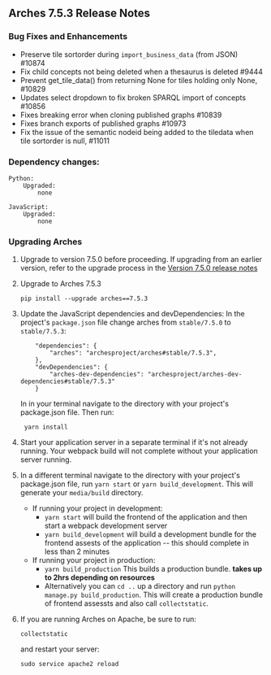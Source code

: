 Arches 7.5.3 Release Notes
--------------------------

### Bug Fixes and Enhancements

- Preserve tile sortorder during `import_business_data` (from JSON) #10874
- Fix child concepts not being deleted when a thesaurus is deleted #9444
- Prevent get_tile_data() from returning None for tiles holding only None, #10829
- Updates select dropdown to fix broken SPARQL import of concepts #10856
- Fixes breaking error when cloning published graphs #10839
- Fixes branch exports of published graphs #10973
- Fix the issue of the semantic nodeid being added to the tiledata when tile sortorder is null, #11011

### Dependency changes:
```
Python:
    Upgraded:
        none

JavaScript:
    Upgraded:
        none
```

### Upgrading Arches

1. Upgrade to version 7.5.0 before proceeding. If upgrading from an earlier version, refer to the upgrade process in the [Version 7.5.0 release notes](https://github.com/archesproject/arches/blob/dev/7.5.x/releases/7.5.0.md)

2. Upgrade to Arches 7.5.3
    ```
    pip install --upgrade arches==7.5.3
    ```

3. Update the JavaScript dependencies and devDependencies:
    In the project's `package.json` file change arches from `stable/7.5.0` to `stable/7.5.3`:
    ```    
        "dependencies": {
            "arches": "archesproject/arches#stable/7.5.3",
        },
        "devDependencies": {
            "arches-dev-dependencies": "archesproject/arches-dev-dependencies#stable/7.5.3"
        }
    ```
    In in your terminal navigate to the directory with your project's package.json file. Then run:

        yarn install


4. Start your application server in a separate terminal if it's not already running. Your webpack build will not complete without your application server running.

5. In a different terminal navigate to the directory with your project's package.json file, run `yarn start` or `yarn build_development`. This will generate your `media/build` directory.
   - If running your project in development:
     -  `yarn start` will build the frontend of the application and then start a webpack development server
      - `yarn build_development` will build a development bundle for the frontend assests of the application -- this should complete in less than 2 minutes
    - If running your project in production:
      - `yarn build_production` This builds a production bundle. **takes up to 2hrs depending on resources**
      - Alternatively you can `cd ..` up a directory and run `python manage.py build_production`. This will create a production bundle of frontend assessts and also call `collectstatic`.


6. If you are running Arches on Apache, be sure to run:

    ```
    collectstatic
    ```
    and restart your server:
    ```
    sudo service apache2 reload
    ```
